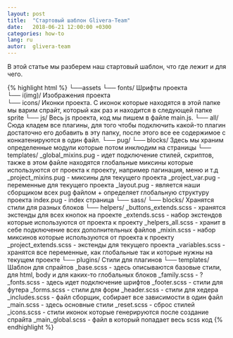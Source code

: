 ```yaml
---
layout: post
title:  "Стартовый шаблон Glivera-Team"
date:   2018-06-21 12:00:00 +0300
categories: how-to
lang: ru
autor:  glivera-team
---
```


В этой статье мы разберем наш стартовый шаблон, что где лежит и для чего.

{% highlight html %}
└──assets
		└── fonts/
			Шрифты проекта           
		└── i(img)/	
				Изображения проекта			   
			└── icons/
				Иконки проекта. С иконок которые находятся в этой папке мы варим спрайт, который как раз и находится в следующей папке sprite
		└── js/
			Весь js проекта, код мы пишем в файле main.js.
			└── all/
				Сюда кладем все плагины, для того чтобы подключить какой-то плагин достаточно его добавить в эту папку, после этого все ее содержимое с конкатенируются в один файл.
		└── pug/
			└── blocks/
				Здесь мы храним определенные модули которые потом инклюдим на страницы
			└── templates/
				_global_mixins.pug - идет подключение стилей, скриптов, также в этом файле находятся глобальные миксины которые используются от проекта к проекту, например пагинация, меню и т.д
				_project_mixins.pug - миксины для текущего проекта
				_project_var.pug - переменные для текущего проекта
		_layout.pug - является наши сборщиком всех pug файлом + определяет глобальную структуру проекта
		index.pug - index страница
		└── sass/
			└── blocks/
				Хранятся стили для разных блоков
			└── helpers/
				_buttons_extends.scss - хранятся экстенды для всех кнопок на проекте
				_extends.scss - набор экстендов которые используются от проекта к проекту
				_helpers_all.scss - хранит в себе подключение всех дополнительных файлов
				_mixin.scss - набор миксинов которые используются от проекта к проекту
				_project_extends.scss - экстенды для текущего проекта
				_variables.scss - хранятся все переменные, как глобальные так и которые нужны на текущем проекте
			└── plugins/
				Стили для плагинов
			└── templates/
				Шаблон для спрайтов
			_base.scss - здесь описываются базовые стили, для html, body и для каких-то глобальных блоков
			_family.scss - ?
			_fonts.scss - здесь идет подключение шрифтов
			_footer.scss - стили для футера
			_forms.scss - стили для форм
			_header.scss - стили для хедера
			_includes.scss - файл сборщик, собирает все зависимости в один файл
			_main.scss - здесь основные стили
			_reset.scss - сброс стилей
			_icons.scss - стили иконок которые генерируются после создание спрайта
			_main_global.scss - файл в который попадает весь scss код
{% endhighlight %}